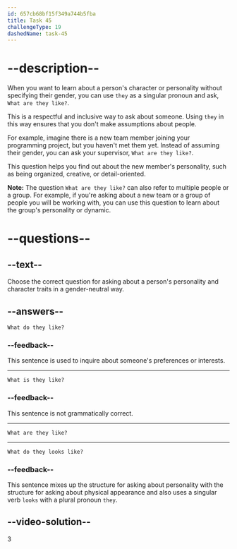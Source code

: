 ```yaml
---
id: 657cb68bf15f349a744b5fba
title: Task 45
challengeType: 19
dashedName: task-45
---
```


# --description--

When you want to learn about a person's character or personality without specifying their gender, you can use `they` as a singular pronoun and ask, `What are they like?`.

This is a respectful and inclusive way to ask about someone. Using `they` in this way ensures that you don't make assumptions about people.

For example, imagine there is a new team member joining your programming project, but you haven't met them yet. Instead of assuming their gender, you can ask your supervisor, `What are they like?`.

This question helps you find out about the new member's personality, such as being organized, creative, or detail-oriented.

**Note:** The question `What are they like?` can also refer to multiple people or a group. For example, if you're asking about a new team or a group of people you will be working with, you can use this question to learn about the group's personality or dynamic.

# --questions--

## --text--

Choose the correct question for asking about a person's personality and character traits in a gender-neutral way.

## --answers--

`What do they like?`

### --feedback--

This sentence is used to inquire about someone's preferences or interests.

---

`What is they like?`

### --feedback--

This sentence is not grammatically correct.

---

`What are they like?`

---

`What do they looks like?`

### --feedback--

This sentence mixes up the structure for asking about personality with the structure for asking about physical appearance and also uses a singular verb `looks` with a plural pronoun `they`.

## --video-solution--

3
